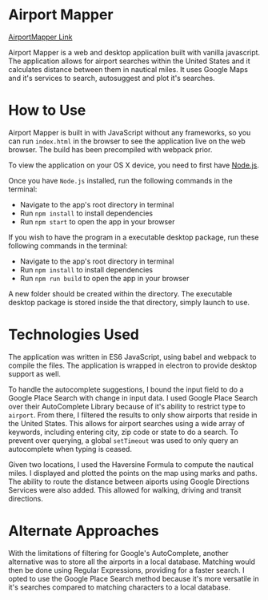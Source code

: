 # Airport Mapper

[AirportMapper Link][airportmapper]

[airportmapper]: http://peterzhen.com/AirportMapper/

Airport Mapper is a web and desktop application built with vanilla javascript.  The application allows for airport searches within the United States and it calculates distance between them in nautical miles.  It uses Google Maps and it's services to search, autosuggest and plot it's searches.

# How to Use

Airport Mapper is built in with JavaScript without any frameworks, so you can run `index.html` in the browser to see the application live on the web browser.  The build has been precompiled with webpack prior.  

To view the application on your OS X device, you need to first have [Node.js](https://nodejs.org/en/).

Once you have `Node.js` installed, run the following commands in the terminal:

* Navigate to the app's root directory in terminal
* Run `npm install` to install dependencies
* Run `npm start` to open the app in your browser

If you wish to have the program in a executable desktop package, run these following commands in the terminal:

* Navigate to the app's root directory in terminal
* Run `npm install` to install dependencies
* Run `npm run build` to open the app in your browser

A new folder should be created within the directory.  The executable desktop package is stored inside the that directory, simply launch to use.


# Technologies Used

The application was written in ES6 JavaScript, using babel and webpack to compile the files.  The application is wrapped in electron to provide desktop support as well.  

To handle the autocomplete suggestions, I bound the input field to do a Google Place Search with change in input data.  I used Google Place Search over their AutoComplete Library because of it's ability to restrict type to `airport`.  From there, I filtered the results to only show airports that reside in the United States.  This allows for airport searches using a wide array of keywords, including entering city, zip code or state to do a search.  To prevent over querying, a global `setTimeout` was used to only query an autocomplete when typing is ceased.

Given two locations, I used the Haversine Formula to compute the nautical miles.  I displayed and plotted the points on the map using marks and paths.  The ability to route the distance between aiports using Google Directions Services were also added.  This allowed for walking, driving and transit directions.

# Alternate Approaches

With the limitations of filtering for Google's AutoComplete, another alternative was to store all the airports in a local database.  Matching would then be done using Regular Expressions, providing for a faster search.  I opted to use the Google Place Search method because it's more versatile in it's searches compared to matching characters to a local database.
